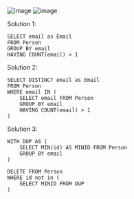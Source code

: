 ![image](https://github.com/user-attachments/assets/e82762c0-df5c-4832-bbf5-3085e775d511)
![image](https://github.com/user-attachments/assets/140ee4eb-67aa-48f3-8681-b4d5b7b15ee5)

Solution 1:
```
SELECT email as Email
FROM Person
GROUP BY email
HAVING COUNT(email) > 1
```

Solution 2:
```
SELECT DISTINCT email as Email
FROM Person
WHERE email IN (
    SELECT email FROM Person
    GROUP BY email
    HAVING COUNT(email) > 1
)
```

Solution 3:
```
WITH DUP AS (
    SELECT MIN(id) AS MINID FROM Person 
    GROUP BY email
)

DELETE FROM Person
WHERE id not in (
    SELECT MINID FROM DUP
)
```
